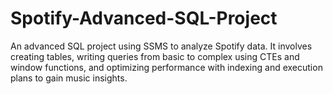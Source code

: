 # Spotify-Advanced-SQL-Project
An advanced SQL project using SSMS to analyze Spotify data. It involves creating tables, writing queries from basic to complex using CTEs and window functions, and optimizing performance with indexing and execution plans to gain music insights.
